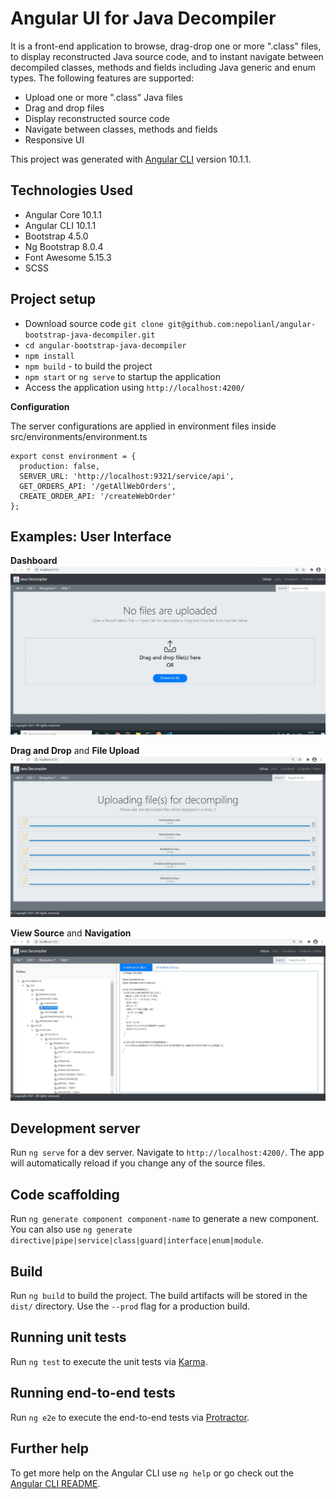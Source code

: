 # Angular UI for Java Decompiler

It is a front-end application to browse, drag-drop one or more ".class" files, to display reconstructed Java source code, and to instant navigate between decompiled classes, methods and fields including Java generic and enum types. The following features are supported:

* Upload one or more ".class" Java files
* Drag and drop files
* Display reconstructed source code
* Navigate between classes, methods and fields 
* Responsive UI

This project was generated with [Angular CLI](https://github.com/angular/angular-cli) version 10.1.1.

## Technologies Used

* Angular Core 10.1.1
* Angular CLI 10.1.1
* Bootstrap 4.5.0
* Ng Bootstrap 8.0.4
* Font Awesome 5.15.3
* SCSS

## Project setup

* Download source code `git clone git@github.com:nepolianl/angular-bootstrap-java-decompiler.git`
* `cd angular-bootstrap-java-decompiler`
* `npm install`
* `npm build` - to build the project
* `npm start` or `ng serve` to startup the application
* Access the application using `http://localhost:4200/`

**Configuration**

The server configurations are applied in environment files inside src/environments/environment.ts

	export const environment = {
	  production: false,
	  SERVER_URL: 'http://localhost:9321/service/api',
	  GET_ORDERS_API: '/getAllWebOrders',
	  CREATE_ORDER_API: '/createWebOrder'
	};

## Examples: User Interface

**Dashboard**
![Alt text](./screenshots/dashboard.JPG?raw=true "Dashboard Screen")

**Drag and Drop** and **File Upload**
![Alt text](./screenshots/upload.JPG?raw=true "File Upload Screen")

**View Source** and **Navigation**
![Alt text](./screenshots/view.JPG?raw=true "Navigation Screen")


## Development server

Run `ng serve` for a dev server. Navigate to `http://localhost:4200/`. The app will automatically reload if you change any of the source files.

## Code scaffolding

Run `ng generate component component-name` to generate a new component. You can also use `ng generate directive|pipe|service|class|guard|interface|enum|module`.

## Build

Run `ng build` to build the project. The build artifacts will be stored in the `dist/` directory. Use the `--prod` flag for a production build.

## Running unit tests

Run `ng test` to execute the unit tests via [Karma](https://karma-runner.github.io).

## Running end-to-end tests

Run `ng e2e` to execute the end-to-end tests via [Protractor](http://www.protractortest.org/).

## Further help

To get more help on the Angular CLI use `ng help` or go check out the [Angular CLI README](https://github.com/angular/angular-cli/blob/master/README.md).
